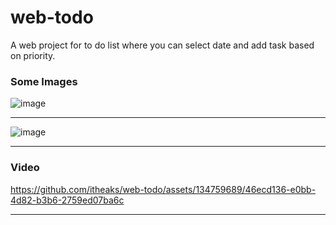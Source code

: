 # web-todo
A web project for to do list where you can select date and add task based on priority.

### Some Images
![image](https://github.com/itheaks/web-todo/assets/134759689/88f1b31d-3d0d-4c7f-8ff6-f37355f226ac)

---

![image](https://github.com/itheaks/web-todo/assets/134759689/b24ad13c-e20c-4dee-93e3-72d4cf1d5615)

---

### Video

https://github.com/itheaks/web-todo/assets/134759689/46ecd136-e0bb-4d82-b3b6-2759ed07ba6c

---
